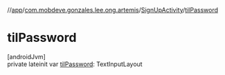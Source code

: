 //[app](../../../index.md)/[com.mobdeve.gonzales.lee.ong.artemis](../index.md)/[SignUpActivity](index.md)/[tilPassword](til-password.md)

# tilPassword

[androidJvm]\
private lateinit var [tilPassword](til-password.md): TextInputLayout
